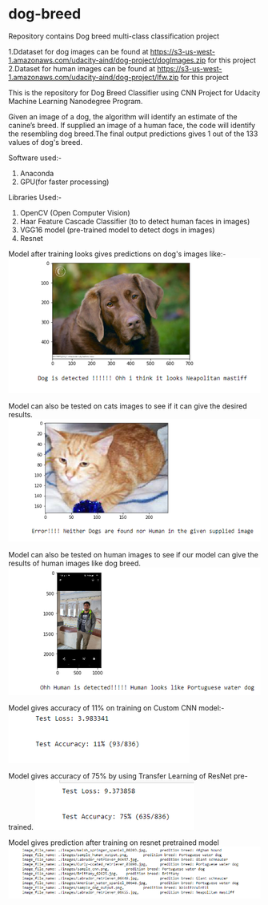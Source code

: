 # dog-breed
Repository contains Dog breed multi-class classification project

1.Ddataset for dog images can be found at https://s3-us-west-1.amazonaws.com/udacity-aind/dog-project/dogImages.zip for this project
2.Dataset for human images can be found at https://s3-us-west-1.amazonaws.com/udacity-aind/dog-project/lfw.zip for this project

This is the repository for Dog Breed Classifier using CNN Project for Udacity Machine Learning Nanodegree Program.

Given an image of a dog, the algorithm will identify an estimate of the canine’s breed. If supplied an image of a human face, the code will identify the resembling dog breed.The final output predictions gives 1 out of the 133 values of dog's breed.

Software used:-
1. Anaconda
2. GPU(for faster processing)

Libraries Used:-
1. OpenCV (Open Computer Vision)
2. Haar Feature Cascade Classifier (to  to detect human faces in images)
3. VGG16 model (pre-trained model to detect dogs in images)
4. Resnet


Model after training looks gives predictions on dog's images like:-
![](output/out_8.PNG)

Model can also be tested on cats images to see if it can give the desired results.
![](output/out_9.PNG)

Model can also be tested on human images to see if our model can give the results of human images like dog breed.
![](output/out_10.PNG)

Model gives accuracy of 11% on training on Custom CNN model:-
![](output/out_11.PNG)

Model gives accuracy of 75% by using Transfer Learning of ResNet pre-trained.
![](output/out_12.PNG)

Model gives prediction after training on resnet pretrained model
![](output/out_13.PNG)
